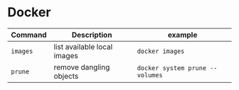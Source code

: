 # Docker

| Command | Description | example |
|---------|-------------|---------|
| ``images`` | list available local images | ``docker images`` |
| ``prune`` | remove dangling objects | ``docker system prune --volumes`` |
